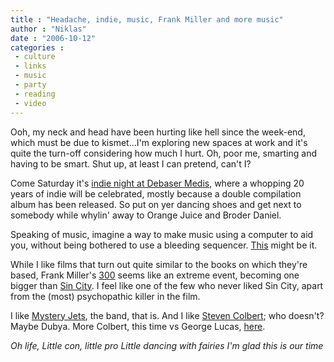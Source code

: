 ```yaml
---
title : "Headache, indie, music, Frank Miller and more music"
author : "Niklas"
date : "2006-10-12"
categories : 
 - culture
 - links
 - music
 - party
 - reading
 - video
---
```


Ooh, my neck and head have been hurting like hell since the week-end, which must be due to kismet...I'm exploring new spaces at work and it's quite the turn-off considering how much I hurt. Oh, poor me, smarting and having to be smart. Shut up, at least I can pretend, can't I?

Come Saturday it's [indie night at Debaser Medis](http://debaser.nu/shopexd.asp?id=353#353), where a whopping 20 years of indie will be celebrated, mostly because a double compilation album has been released. So put on yer dancing shoes and get next to somebody while whylin' away to Orange Juice and Broder Daniel.

Speaking of music, imagine a way to make music using a computer to aid you, without being bothered to use a bleeding sequencer. [This](http://www.rageousmusic.com/?p=9) might be it.

While I like films that turn out quite similar to the books on which they're based, Frank Miller's [300](http://www.solaceincinema.com/2006/10/04/300-comic-to-screen-comparison) seems like an extreme event, becoming one bigger than [Sin City](http://www.filmrot.com/images/sincity-comparisons/sincity.html). I feel like one of the few who never liked Sin City, apart from the (most) psychopathic killer in the film.

I like [Mystery Jets](http://www.mysteryjets.com), the band, that is. And I like [Steven Colbert](http://www.newyorkmetro.com/news/politics/22322); who doesn't? Maybe Dubya. More Colbert, this time vs George Lucas, [here](http://www.youtube.com/watch?v=lpzTPpfoi1k).

_Oh life, Little con, little pro Little dancing with fairies I'm glad this is our time_
